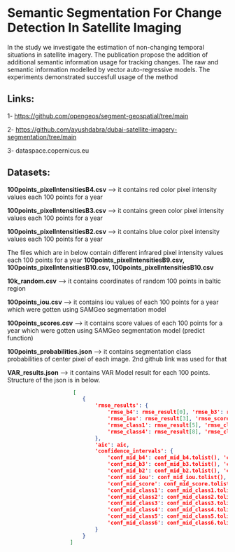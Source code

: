 # Semantic Segmentation For Change Detection In Satellite Imaging

In the study we investigate the estimation of non-changing temporal situations in satellite imagery. The publication propose the addition of additional semantic information usage for tracking changes. The raw and semantic information modelled by vector auto-regressive models. The experiments demonstrated succesfull usage of the method

## Links:
1- https://github.com/opengeos/segment-geospatial/tree/main

2- https://github.com/ayushdabra/dubai-satellite-imagery-segmentation/tree/main

3- dataspace.copernicus.eu

## Datasets:
**100points_pixelIntensitiesB4.csv** --> it contains red color pixel intensity values each 100 points for a year 

**100points_pixelIntensitiesB3.csv** --> it contains green color pixel intensity values each 100 points for a year 

**100points_pixelIntensitiesB2.csv** --> it contains blue color pixel intensity values each 100 points for a year 

The files which are in below contain different infrared pixel intensity values each 100 points for a year **100points_pixelIntensitiesB9.csv, 100points_pixelIntensitiesB10.csv, 100points_pixelIntensitiesB10.csv**

**10k_random.csv** --> it contains coordinates of random 100 points in baltic region

**100points_iou.csv** --> it contains iou values of each 100 points for a year which were gotten using SAMGeo segmentation model

**100points_scores.csv** --> it contains score values of each 100 points for a year which were gotten using SAMGeo segmentation model (predict function)

**100points_probabilities.json** --> it contains segmentation class probabilities of center pixel of each image. 2nd github link was used for that

**VAR_results.json** --> it contains VAR Model result for each 100 points. Structure of the json is in below.

```json
                     [
                        {
                            'rmse_results': {
                                'rmse_b4': rmse_result[0], 'rmse_b3': rmse_result[1], 'rmse_b2': rmse_result[2],
                                'rmse_iou': rmse_result[3], 'rmse_score': rmse_result[4],
                                'rmse_class1': rmse_result[5], 'rmse_class2': rmse_result[6], 'rmse_class3': rmse_result[7],
                                'rmse_class4': rmse_result[8], 'rmse_class5': rmse_result[9], 'rmse_class6': rmse_result[10]
                            },
                            'aic': aic,
                            'confidence_intervals': {
                                'conf_mid_b4': conf_mid_b4.tolist(), 'conf_lower_b4': conf_lower_b4.tolist(), 'conf_upper_b4': conf_upper_b4.tolist(),
                                'conf_mid_b3': conf_mid_b3.tolist(), 'conf_lower_b3': conf_lower_b3.tolist(), 'conf_upper_b3': conf_upper_b3.tolist(),
                                'conf_mid_b2': conf_mid_b2.tolist(), 'conf_lower_b2': conf_lower_b2.tolist(), 'conf_upper_b2': conf_upper_b2.tolist(),
                                'conf_mid_iou': conf_mid_iou.tolist(), 'conf_lower_iou': conf_lower_iou.tolist(), 'conf_upper_iou': conf_upper_iou.tolist(),
                                'conf_mid_score': conf_mid_score.tolist(), 'conf_lower_score': conf_lower_score.tolist(), 'conf_upper_score': conf_upper_score.tolist(),
                                'conf_mid_class1': conf_mid_class1.tolist(), 'conf_lower_class1': conf_lower_class1.tolist(), 'conf_upper_class1': conf_upper_class1.tolist(),
                                'conf_mid_class2': conf_mid_class2.tolist(), 'conf_lower_class2': conf_lower_class2.tolist(), 'conf_upper_class2': conf_upper_class2.tolist(),
                                'conf_mid_class3': conf_mid_class3.tolist(), 'conf_lower_class3': conf_lower_class3.tolist(), 'conf_upper_class3': conf_upper_class3.tolist(),
                                'conf_mid_class4': conf_mid_class4.tolist(), 'conf_lower_class4': conf_lower_class4.tolist(), 'conf_upper_class4': conf_upper_class4.tolist(),
                                'conf_mid_class5': conf_mid_class5.tolist(), 'conf_lower_class5': conf_lower_class5.tolist(), 'conf_upper_class5': conf_upper_class5.tolist(),
                                'conf_mid_class6': conf_mid_class6.tolist(), 'conf_lower_class6': conf_lower_class6.tolist(), 'conf_upper_class6': conf_upper_class6.tolist()
                            }
                        }
                    ]
```
